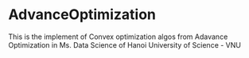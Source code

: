 # AdvanceOptimization
This is the implement of Convex optimization algos from Adavance Optimization in Ms. Data Science of Hanoi University of Science - VNU
